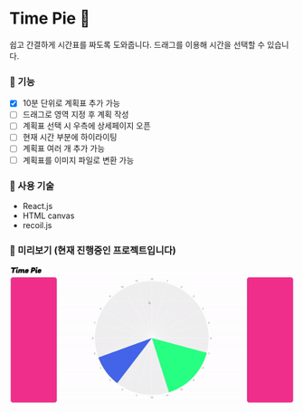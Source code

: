 # Time Pie 🧀

쉽고 간결하게 시간표를 짜도록 도와줍니다. 드래그를 이용해 시간을 선택할 수 있습니다.

### 📌 기능
- [x] 10분 단위로 계획표 추가 가능
- [ ] 드래그로 영역 지정 후 계획 작성
- [ ] 계획표 선택 시 우측에 상세페이지 오픈
- [ ] 현재 시간 부분에 하이라이팅
- [ ] 계획표 여러 개 추가 가능
- [ ] 계획표를 이미지 파일로 변환 가능

### 📌 사용 기술
- React.js
- HTML canvas
- recoil.js

### 📌 미리보기 (현재 진행중인 프로젝트입니다)

![타임파이_영상캡쳐](/src/assets/gif/timepie.gif)
